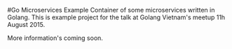 #Go Microservices Example
Container of some microservices written in Golang. This is example project for the talk at Golang Vietnam's meetup 11h August 2015.

More information's coming soon.
